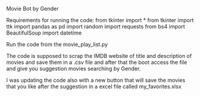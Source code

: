 Movie Bot by Gender

Requirements for running the code:
  from tkinter import *
  from tkinter import ttk
  import pandas as pd
  import random
  import requests
  from bs4 import BeautifulSoup
  import datetime

Run the code from the movie_play_list.py

The code is supposed to scrap the IMDB website of title and description of movies and save them in a .csv file and after that the boot access the file and give you suggestion movies searching by Gender. 

I was updating the code also with a new button that will save the movies that you like after the suggestion in a excel file called my_favorites.xlsx
